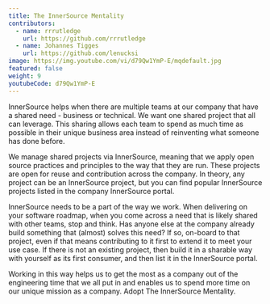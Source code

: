 ```yaml
---
title: The InnerSource Mentality
contributors:
  - name: rrrutledge
    url: https://github.com/rrrutledge
  - name: Johannes Tigges
    url: https://github.com/lenucksi
image: https://img.youtube.com/vi/d79Qw1YmP-E/mqdefault.jpg
featured: false
weight: 9
youtubeCode: d79Qw1YmP-E
---
```

<div class="paragraph">
<p>InnerSource helps when there are multiple teams at our company that have a shared need - business or technical.
We want one shared project that all can leverage.
This sharing allows each team to spend as much time as possible in their unique business area instead of reinventing what someone has done before.</p>
</div>
<div class="paragraph">
<p>We manage shared projects via InnerSource, meaning that we apply open source practices and principles to the way that they are run.
These projects are open for reuse and contribution across the company.
In theory, any project can be an InnerSource project, but you can find popular InnerSource projects listed in the company InnerSource portal.</p>
</div>
<div class="paragraph">
<p>InnerSource needs to be a part of the way we work.
When delivering on your software roadmap, when you come across a need that is likely shared with other teams, stop and think.
Has anyone else at the company already build something that (almost) solves this need?
If so, on-board to that project, even if that means contributing to it first to extend it to meet your use case.
If there is not an existing project, then build it in a sharable way with yourself as its first consumer, and then list it in the InnerSource portal.</p>
</div>
<div class="paragraph">
<p>Working in this way helps us to get the most as a company out of the engineering time that we all put in and enables us to spend more time on our unique mission as a company.
Adopt The InnerSource Mentality.</p>
</div>
<!--- This file autogenerated from https://github.com/InnerSourceCommons/InnerSourceLearningPath/blob/main/scripts -->